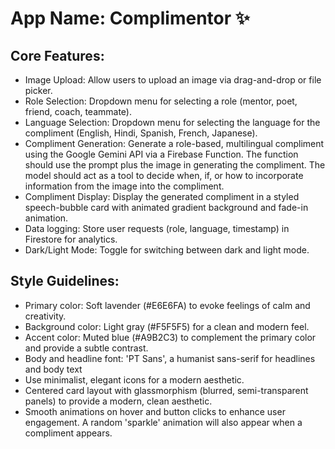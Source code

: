 # **App Name**: Complimentor ✨

## Core Features:

- Image Upload: Allow users to upload an image via drag-and-drop or file picker.
- Role Selection: Dropdown menu for selecting a role (mentor, poet, friend, coach, teammate).
- Language Selection: Dropdown menu for selecting the language for the compliment (English, Hindi, Spanish, French, Japanese).
- Compliment Generation: Generate a role-based, multilingual compliment using the Google Gemini API via a Firebase Function.  The function should use the prompt plus the image in generating the compliment. The model should act as a tool to decide when, if, or how to incorporate information from the image into the compliment.
- Compliment Display: Display the generated compliment in a styled speech-bubble card with animated gradient background and fade-in animation.
- Data logging: Store user requests (role, language, timestamp) in Firestore for analytics.
- Dark/Light Mode: Toggle for switching between dark and light mode.

## Style Guidelines:

- Primary color: Soft lavender (#E6E6FA) to evoke feelings of calm and creativity.
- Background color: Light gray (#F5F5F5) for a clean and modern feel.
- Accent color: Muted blue (#A9B2C3) to complement the primary color and provide a subtle contrast.
- Body and headline font: 'PT Sans', a humanist sans-serif for headlines and body text
- Use minimalist, elegant icons for a modern aesthetic.
- Centered card layout with glassmorphism (blurred, semi-transparent panels) to provide a modern, clean aesthetic.
- Smooth animations on hover and button clicks to enhance user engagement. A random 'sparkle' animation will also appear when a compliment appears.